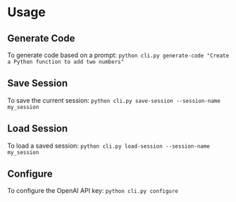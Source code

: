 # Usage

## Generate Code
To generate code based on a prompt:
```python cli.py generate-code "Create a Python function to add two numbers"```

## Save Session
To save the current session:
```python cli.py save-session --session-name my_session```

## Load Session
To load a saved session:
```python cli.py load-session --session-name my_session```

## Configure
To configure the OpenAI API key:
```python cli.py configure```